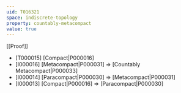 ```yaml
---
uid: T016321
space: indiscrete-topology
property: countably-metacompact
value: true
---
```

[[Proof]]

* [T000015] [Compact|P000016]
* [I000016] [Metacompact|P000031] => [Countably Metacompact|P000033]
* [I000014] [Paracompact|P000030] => [Metacompact|P000031]
* [I000013] [Compact|P000016] => [Paracompact|P000030]

